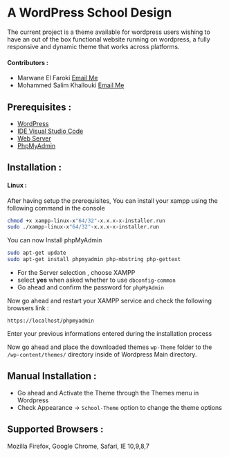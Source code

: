 # A WordPress School Design

The current project is a theme available for wordpress users wishing to have an out of the box functional website running on wordpress, a fully responsive and dynamic theme that works across platforms.

#### Contributors :
- Marwane El Faroki        [Email Me](mailto:elfaroki.m.i@gmail.com)
- Mohammed Salim Khallouki [Email Me](mailto:khallouki.mohammed.salim@gmail.com)

## Prerequisites :

- [WordPress](https://wordpress.com/)
- [IDE Visual Studio Code](https://code.visualstudio.com/)
- [Web Server](https://www.apachefriends.org/)
- [PhpMyAdmin](https://www.phpmyadmin.net/)

## Installation :
#### Linux :
After having setup the prerequisites, You can install your xampp using the following command in the console
```bash
chmod +x xampp-linux-x"64/32"-x.x.x-x-installer.run
sudo ./xampp-linux-x"64/32"-x.x.x-x-installer.run
```
You can now Install phpMyAdmin
```bash
sudo apt-get update
sudo apt-get install phpmyadmin php-mbstring php-gettext
```
- For the Server selection , choose XAMPP
- select <b>yes</b> when asked whether to use ```dbconfig-common```
- Go ahead and confirm the password for ```phpMyAdmin```

Now go ahead and restart your XAMPP service
and check the following browsers link :
```
https://localhost/phpmyadmin
```
Enter your previous informations entered during the installation process

Now go ahead and place the downloaded themes ```wp-Theme``` folder to the ```/wp-content/themes/``` directory inside of Wordpress Main directory.

## Manual Installation :

- Go ahead and Activate the Theme through the Themes menu in Wordpress
- Check Appearance -> ```School-Theme``` option to change the theme options

## Supported Browsers :

Mozilla Firefox, Google Chrome, Safari, IE 10,9,8,7
